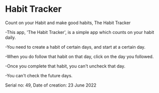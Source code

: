 # Habit Tracker
Count on your Habit and make good habits, The Habit Tracker

 -This app, 'The Habit Tracker', is a simple app which counts on your habit daily.
 
 -You need to create a habit of certain days, and start at a certain day.
 
 -When you do follow that habit on that day, click on the day you followed.
 
 -Once you complete that habit, you can't uncheck that day.
 
 -You can't check the future days.
 
 Serial no: 49, Date of creation: 23 June 2022
               
